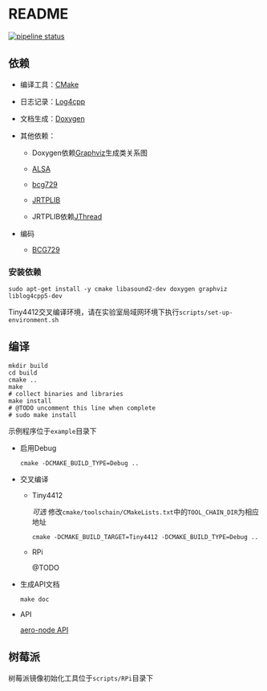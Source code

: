 # README

[![pipeline status](http://192.168.0.9:8086/git/Pokerpoke/aero-node/badges/master/pipeline.svg)](http://192.168.0.9:8086/git/Pokerpoke/aero-node/commits/master)

## 依赖

- 编译工具：[CMake](https://cmake.org/)

- 日志记录：[Log4cpp](http://log4cpp.sourceforge.net/)

- 文档生成：[Doxygen](www.doxygen.org/)

- 其他依赖：

  - Doxygen依赖[Graphviz](http://www.graphviz.org/)生成类关系图

  - [ALSA](https://www.alsa-project.org/main/index.php/Main_Page)

  - [bcg729](https://github.com/BelledonneCommunications/bcg729)

  - [JRTPLIB](http://research.edm.uhasselt.be/jori/page/CS/Jrtplib.html)

  - JRTPLIB依赖[JThread](http://research.edm.uhasselt.be/jori/page/CS/Jthread.html)

- 编码

  - [BCG729](https://github.com/BelledonneCommunications/bcg729)

### 安装依赖

```shell
sudo apt-get install -y cmake libasound2-dev doxygen graphviz liblog4cpp5-dev
```

Tiny4412交叉编译环境，请在实验室局域网环境下执行`scripts/set-up-environment.sh`

## 编译

```shell
mkdir build
cd build
cmake ..
make
# collect binaries and libraries
make install
# @TODO uncomment this line when complete
# sudo make install
```

示例程序位于`example`目录下

- 启用Debug

  ```shell
  cmake -DCMAKE_BUILD_TYPE=Debug ..
  ```

- 交叉编译

  - Tiny4412

    *可选* 修改`cmake/toolschain/CMakeLists.txt`中的`TOOL_CHAIN_DIR`为相应地址

    ```shell
    cmake -DCMAKE_BUILD_TARGET=Tiny4412 -DCMAKE_BUILD_TYPE=Debug ..
    ```

  - RPi

    @TODO

- 生成API文档

  ```shell
  make doc
  ```

- API

  [aero-node API](https://pokerpoke.github.io/Ras_node/)

## 树莓派

树莓派镜像初始化工具位于`scripts/RPi`目录下